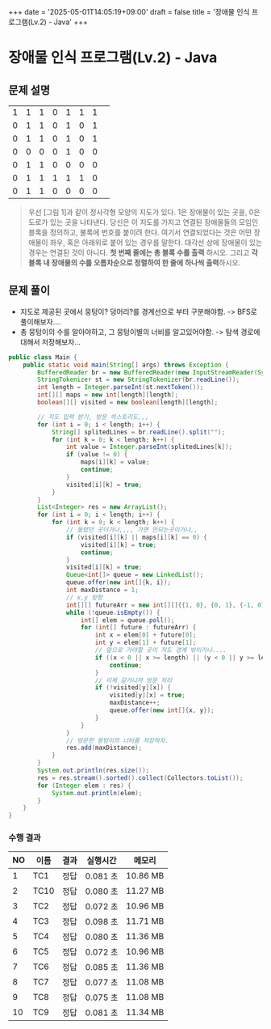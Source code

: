 +++
date = '2025-05-01T14:05:19+09:00'
draft = false
title = '장애물 인식 프로그램(Lv.2) - Java'
+++

# 장애물 인식 프로그램(Lv.2) - Java

## 문제 설명
|   |  |  |  |  |  |  |  |
|---|---|---|---|---|---|---|---|
  | 1 | 1 | 1 | 0 | 1 | 1 | 1 |
  | 0 | 1 | 1 | 0 | 1 | 0 | 1 |
  | 0 | 1 | 1 | 0 | 1 | 0 | 1 |
  | 0 | 0 | 0 | 0 | 1 | 0 | 0 |
  | 0 | 1 | 1 | 0 | 0 | 0 | 0 |
  | 0 | 1 | 1 | 1 | 1 | 1 | 0 |
  | 0 | 1 | 1 | 0 | 0 | 0 | 0 |
> 우선 [그림 1]과 같이 정사각형 모양의 지도가 있다. 1은 장애물이 있는 곳을, 0은 도로가 있는 곳을 나타낸다.
당신은 이 지도를 가지고 연결된 장애물들의 모임인 블록을 정의하고, 불록에 번호를 붙이려 한다. 여기서 연결되었다는 것은 어떤 장애물이 좌우, 혹은 아래위로 붙어 있는 경우를 말한다. 대각선 상에 장애물이 있는 경우는 연결된 것이 아니다.
**첫 번째 줄에는 총 블록 수를 출력** 하시오.
그리고 **각 블록 내 장애물의 수를 오름차순으로 정렬하여 한 줄에 하나씩 출력**하시오.


## 문제 풀이
- 지도로 제공된 곳에서 뭉텅이? 덩어리?를 경계선으로 부터 구분해야함. -> BFS로 풀이해보자....
- 총 뭉텅이의 수를 알아야하고, 그 뭉텅이별의 너비를 알고있어야함. -> 탐색 경로에 대해서 저장해보자...

```java
public class Main {
    public static void main(String[] args) throws Exception {
        BufferedReader br = new BufferedReader(new InputStreamReader(System.in));
        StringTokenizer st = new StringTokenizer(br.readLine());
        int length = Integer.parseInt(st.nextToken());
        int[][] maps = new int[length][length];
        boolean[][] visited = new boolean[length][length];

        // 지도 입력 받기, 방문 히스토리도,,,
        for (int i = 0; i < length; i++) {
            String[] splitedLines = br.readLine().split("");
            for (int k = 0; k < length; k++) {
                int value = Integer.parseInt(splitedLines[k]);
                if (value != 0) {
                    maps[i][k] = value;
                    continue;
                }
                visited[i][k] = true;
            }
        }
        List<Integer> res = new ArrayList();
        for (int i = 0; i < length; i++) {
            for (int k = 0; k < length; k++) {
                // 들렸던 곳이거나,,,, 가면 안되는곳이거나,,
                if (visited[i][k] || maps[i][k] == 0) {
                    visited[i][k] = true;
                    continue;
                }
                visited[i][k] = true;
                Queue<int[]> queue = new LinkedList();
                queue.offer(new int[]{k, i});
                int maxDistance = 1;
                // x,y 방향
                int[][] futureArr = new int[][]{{1, 0}, {0, 1}, {-1, 0}, {0, -1}};
                while (!queue.isEmpty()) {
                    int[] elem = queue.poll();
                    for (int[] future : futureArr) {
                        int x = elem[0] + future[0];
                        int y = elem[1] + future[1];
                        // 앞으로 가야할 곳이 지도 경계 밖이거나....
                        if ((x < 0 || x >= length) || (y < 0 || y >= length) || maps[y][x] == 0) {
                            continue;
                        }
                        // 이제 갈거니까 방문 처리
                        if (!visited[y][x]) {
                            visited[y][x] = true;
                            maxDistance++;
                            queue.offer(new int[]{x, y});
                        }
                    }
                }
                // 방문한 뭉텅이의 너비를 저장하자.
                res.add(maxDistance);
            }
        }
        System.out.println(res.size());
        res = res.stream().sorted().collect(Collectors.toList());
        for (Integer elem : res) {
            System.out.println(elem);
        }
    }
}
```

### 수행 결과

| NO | 이름  | 결과 | 실행시간  | 메모리   |
|----|-------|------|-----------|----------|
| 1  | TC1   | 정답 | 0.081 초  | 10.86 MB |
| 2  | TC10  | 정답 | 0.080 초  | 11.27 MB |
| 3  | TC2   | 정답 | 0.072 초  | 10.96 MB |
| 4  | TC3   | 정답 | 0.098 초  | 11.71 MB |
| 5  | TC4   | 정답 | 0.080 초  | 11.36 MB |
| 6  | TC5   | 정답 | 0.072 초  | 10.96 MB |
| 7  | TC6   | 정답 | 0.085 초  | 11.36 MB |
| 8  | TC7   | 정답 | 0.077 초  | 11.08 MB |
| 9  | TC8   | 정답 | 0.075 초  | 11.08 MB |
| 10 | TC9   | 정답 | 0.081 초  | 11.34 MB |


